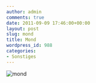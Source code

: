 ```yaml
---
author: admin
comments: true
date: 2011-09-09 17:46:00+00:00
layout: post
slug: mond
title: Mond
wordpress_id: 988
categories:
- Sonstiges
---
```


![mond](http://andydunkel.net/assets/uploads/2011/09/mond.jpg)
